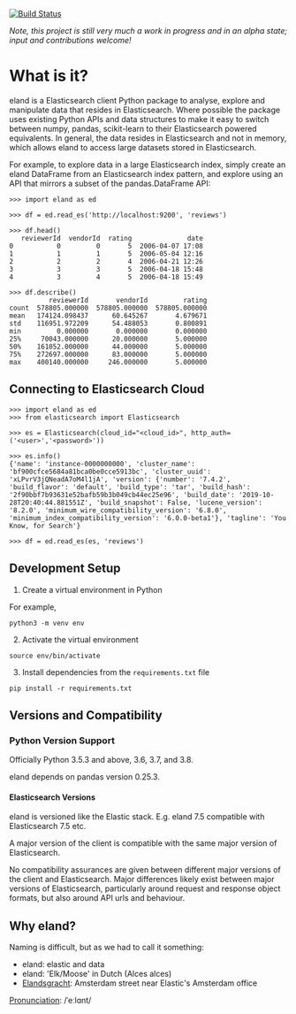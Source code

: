  [![Build Status](https://clients-ci.elastic.co/buildStatus/icon?job=elastic%2Beland%2Bmaster)](https://clients-ci.elastic.co/job/elastic+eland+master/)
 
_Note, this project is still very much a work in progress and in an alpha state; input and contributions welcome!_

# What is it?

eland is a Elasticsearch client Python package to analyse, explore and manipulate data that resides in Elasticsearch. 
Where possible the package uses existing Python APIs and data structures to make it easy to switch between numpy, 
pandas, scikit-learn to their Elasticsearch powered equivalents. In general, the data resides in Elasticsearch and 
not in memory, which allows eland to access large datasets stored in Elasticsearch.

For example, to explore data in a large Elasticsearch index, simply create an eland DataFrame from an Elasticsearch 
index pattern, and explore using an API that mirrors a subset of the pandas.DataFrame API: 

```
>>> import eland as ed

>>> df = ed.read_es('http://localhost:9200', 'reviews') 

>>> df.head()
   reviewerId  vendorId  rating              date
0           0         0       5  2006-04-07 17:08
1           1         1       5  2006-05-04 12:16
2           2         2       4  2006-04-21 12:26
3           3         3       5  2006-04-18 15:48
4           3         4       5  2006-04-18 15:49

>>> df.describe()
          reviewerId       vendorId         rating
count  578805.000000  578805.000000  578805.000000
mean   174124.098437      60.645267       4.679671
std    116951.972209      54.488053       0.800891
min         0.000000       0.000000       0.000000
25%     70043.000000      20.000000       5.000000
50%    161052.000000      44.000000       5.000000
75%    272697.000000      83.000000       5.000000
max    400140.000000     246.000000       5.000000
```

## Connecting to Elasticsearch Cloud

```
>>> import eland as ed
>>> from elasticsearch import Elasticsearch

>>> es = Elasticsearch(cloud_id="<cloud_id>", http_auth=('<user>','<password>'))

>>> es.info()
{'name': 'instance-0000000000', 'cluster_name': 'bf900cfce5684a81bca0be0cce5913bc', 'cluster_uuid': 'xLPvrV3jQNeadA7oM4l1jA', 'version': {'number': '7.4.2', 'build_flavor': 'default', 'build_type': 'tar', 'build_hash': '2f90bbf7b93631e52bafb59b3b049cb44ec25e96', 'build_date': '2019-10-28T20:40:44.881551Z', 'build_snapshot': False, 'lucene_version': '8.2.0', 'minimum_wire_compatibility_version': '6.8.0', 'minimum_index_compatibility_version': '6.0.0-beta1'}, 'tagline': 'You Know, for Search'}

>>> df = ed.read_es(es, 'reviews')
```


## Development Setup

1. Create a virtual environment in Python 

For example, 

```
python3 -m venv env
```

2. Activate the virtual environment

```
source env/bin/activate
```

3. Install dependencies from the `requirements.txt` file

```
pip install -r requirements.txt
```

## Versions and Compatibility

### Python Version Support

Officially Python 3.5.3 and above, 3.6, 3.7, and 3.8.

eland depends on pandas version 0.25.3. 

#### Elasticsearch Versions

eland is versioned like the Elastic stack. E.g. eland 7.5 compatible with Elasticsearch 7.5 etc.

A major version of the client is compatible with the same major version of Elasticsearch. 

No compatibility assurances are given between different major versions of the client and Elasticsearch. 
Major differences likely exist between major versions of Elasticsearch, 
particularly around request and response object formats, but also around API urls and behaviour.

## Why eland?

Naming is difficult, but as we had to call it something:

* eland: elastic and data
* eland: 'Elk/Moose' in Dutch (Alces alces)
* [Elandsgracht](https://goo.gl/maps/3hGBMqeGRcsBJfKx8): Amsterdam street near Elastic's Amsterdam office 

[Pronunciation](https://commons.wikimedia.org/wiki/File:Nl-eland.ogg): /ˈeːlɑnt/

